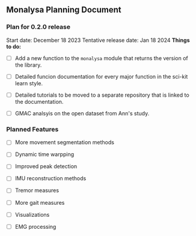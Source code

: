 
## Monalysa Planning Document

###  Plan for 0.2.0 release
Start date: December 18 2023
Tentative release date: Jan 18 2024
**Things to do:**
- [ ] Add a new function to the `monalysa` module that returns the version of the library.
- [ ] Detailed funcion documentation for every major function in the sci-kit learn style.
- [ ] Detailed tutorials to be moved to a separate repository that is linked to the documentation.
- [ ] GMAC analsyis on the open dataset from Ann's study.


### Planned Features
- [ ] More movement segmentation methods
- [ ] Dynamic time warpping
- [ ] Improved peak detection
- [ ] IMU reconstruction methods
- [ ] Tremor measures
- [ ] More gait measures
- [ ] Visualizations
- [ ] EMG processing

